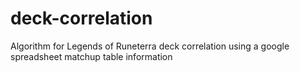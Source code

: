 # deck-correlation
Algorithm for Legends of Runeterra deck correlation using a google spreadsheet matchup table information

